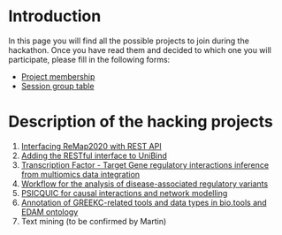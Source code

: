 # Introduction

In this page you will find all the possible projects to join during the hackathon. Once you have read them and decided to which one you will participate, please fill in the following forms:

  - [Project membership](http://tinyurl.com/project-memberhsip-table)
  - [Session group table](http://tinyurl.com/session-group-table)

# Description of the hacking projects

1. [Interfacing ReMap2020 with REST API](interfacing_ReMap/) 
2. [Adding the RESTful interface to UniBind](interfacing_UniBind/) 
3. [Transcription Factor - Target Gene regulatory interactions inference from multiomics data integration](multiomics-integration-TFTG-inference/)
4. [Workflow for the analysis of disease-associated regulatory variants](workflow_disease-associated-rSNPs/) 
5. [PSICQUIC for causal interactions and network modelling](causal_psicquic/)
6. [Annotation of GREEKC-related tools and data types in bio.tools and EDAM ontology](bio.tools_annotation/)
7. Text mining (to be confirmed by Martin)

